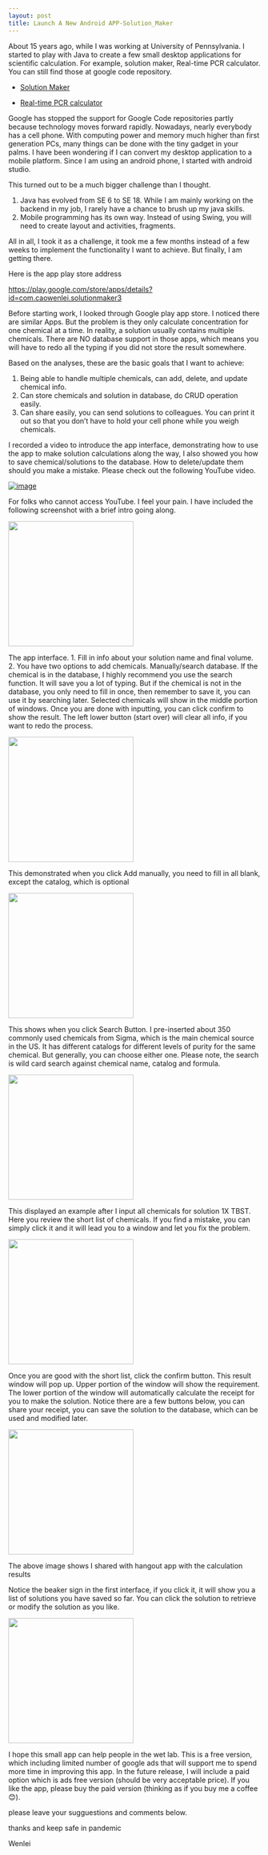 ```yaml
---
layout: post
title: Launch A New Android APP-Solution_Maker
---
```


About 15 years ago, while I was working at University of Pennsylvania. I started to play with Java to create a few small desktop applications for scientific calculation. For example, solution maker, Real-time PCR calculator.  You can still find those at google code repository.  

* [Solution Maker](https://code.google.com/archive/p/solution-maker/)  

* [Real-time PCR calculator](https://code.google.com/archive/p/gene-expression-calc/)  

Google has stopped the support for Google Code repositories partly because technology moves forward rapidly.  Nowadays, nearly everybody has a cell phone. With computing power and memory much higher than first generation PCs, many things can be done with the tiny gadget in your palms.  I have been wondering if I can convert my desktop application to a mobile platform.  Since I am using an android phone, I started with android studio.  

This turned out to be a much bigger challenge than I thought.   
1. Java has evolved from SE 6 to SE 18. While I am mainly working on the backend in my job, I rarely have a chance to brush up my java skills.  
2. Mobile programming has its own way.  Instead of using Swing, you will need to create layout and activities, fragments.   
 
All in all, I took it as a challenge, it took me a few months instead of a few weeks to implement the functionality I want to achieve. But finally, I am getting there.  

Here is the app play store address  

<https://play.google.com/store/apps/details?id=com.caowenlei.solutionmaker3>  

Before starting work, I looked through Google play app store.   I noticed there are similar Apps.  But the problem is they only calculate concentration for one chemical at a time. In reality, a solution usually contains multiple chemicals. There are NO database support in those apps, which means you will have to redo all the typing if you did not store the result somewhere.  

Based on the analyses, these are the basic goals that I want to achieve:  
1. Being able to handle multiple chemicals, can add, delete, and update chemical info.  
2. Can store chemicals and solution in database, do CRUD operation easily.  
3. Can share easily, you can send solutions to colleagues. You can print it out so that you don’t have to hold your cell phone while you weigh chemicals.  
 
I recorded a video to introduce the app interface, demonstrating how to use the app to make solution calculations along the way, I also showed you how to save chemical/solutions to the database. How to delete/update them should you make a mistake. Please check out the following YouTube video.  

[![image](/images/blog44/video.PNG)](https://www.youtube.com/watch?v=H8lVlpId8oA)   

For folks who cannot access YouTube.  I feel your pain. I have included the following screenshot with a brief intro going along.  

<img src="/images/blog44/Screenshot_1627956668.png" width="250">    

The app interface.  1. Fill in info about your solution name and final volume.  2. You have two options to add chemicals. Manually/search database.  If the chemical is in the database, I highly recommend you use the search function.  It will save you a lot of typing.  But if the chemical is not in the database, you only need to fill in once, then remember to save it, you can use it by searching later.  Selected chemicals will show in the middle portion of windows.  Once you are done with inputting, you can click confirm to show the result.  The left lower button (start over) will clear all info, if you want to redo the process.  

<img src="/images/blog44/Screenshot_1627955601.png" width="250">   

This demonstrated when you click Add manually,   you need to fill in all blank, except the catalog, which is optional   

<img src="/images/blog44/Screenshot_1628164522.png" width="250">   

This shows when you click Search Button. I pre-inserted about 350 commonly used chemicals from Sigma, which is the main chemical source in the US.  It has different catalogs for different levels of purity for the same chemical. But generally, you can choose either one.  Please note, the search is wild card search against chemical name, catalog and formula.    

<img src="/images/blog44/Screenshot_1627955742.png" width="250">   

This displayed an example after I input all chemicals for solution 1X TBST.  Here you review the short list of chemicals.  If you find a mistake, you can simply click it and it will lead you to a window and let you fix the problem.  

<img src="/images/blog44/Screenshot_1627955751.png" width="250">  

Once you are good with the short list, click the confirm button.  This result window will pop up.  Upper portion of the window will show the requirement.  The lower portion of the window will automatically calculate the receipt for you to make the solution.  Notice there are a few buttons below, you can share your receipt, you can save the solution to the database, which can be used and modified later.  

<img src="/images/blog44/Screenshot_1627956303.png" width="250">  

The above image shows I shared with hangout app with the calculation results  

Notice the beaker sign in the first interface, if you click it, it will show you a list of solutions you have saved so far.  You can click the solution to retrieve or modify the solution as you like.  

<img src="/images/blog44/Screenshot_1627956350.png" width="250">  

I hope this small app can help people in the wet lab. This is a free version, which including limited number of google ads that will support me to spend more time in improving this app. In the future release, I will include a paid option which is ads free version (should be very acceptable price). If you like the app, please buy the paid version (thinking as if you buy me a coffee 😊).  

please leave your sugguestions and comments below.

thanks and keep safe in pandemic

Wenlei
